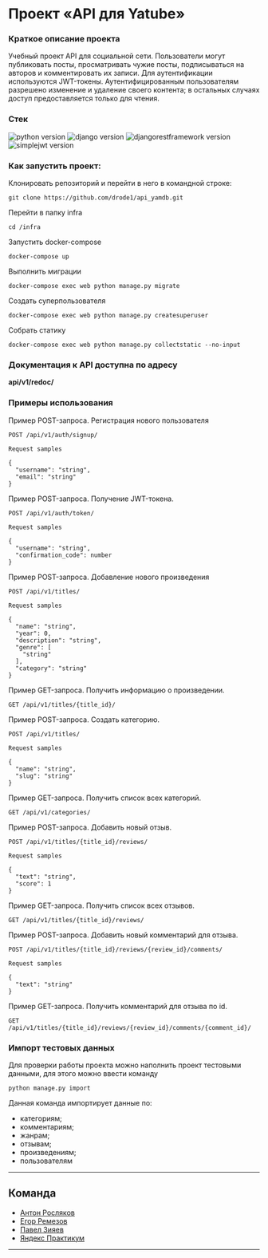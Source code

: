 # Проект «API для Yatube»

### Краткое описание проекта

Учебный проект API для социальной сети. Пользователи могут публиковать посты,
просматривать чужие посты, подписываться на авторов и комментировать их записи.
Для аутентификации используются JWT-токены. Аутентифицированным пользователям
разрешено изменение и удаление своего контента; в остальных случаях доступ
предоставляется только для чтения.

### **Стек**

![python version](https://img.shields.io/badge/Python-3.7-green)
![django version](https://img.shields.io/badge/Django-2.2-green)
![djangorestframework version](https://img.shields.io/badge/DRF-3.12-green)
![simplejwt version](https://img.shields.io/badge/DRFsimplejwt-4.7-green)


### Как запустить проект:

Клонировать репозиторий и перейти в него в командной строке:

```
git clone https://github.com/drode1/api_yamdb.git
```

Перейти в папку infra
```
cd /infra
```

Запустить docker-compose

```
docker-compose up
```

Выполнить миграции

```
docker-compose exec web python manage.py migrate       
```

Создать суперпользователя

```
docker-compose exec web python manage.py createsuperuser   
```    

Собрать статику

``` 
docker-compose exec web python manage.py collectstatic --no-input 
```   


### Документация к API доступна по адресу

**api/v1/redoc/**


### Примеры использования

Пример POST-запроса. Регистрация нового пользователя

```
POST /api/v1/auth/signup/

Request samples

{
  "username": "string",
  "email": "string"
}
```

Пример POST-запроса. Получение JWT-токена.

```
POST /api/v1/auth/token/

Request samples

{
  "username": "string",
  "confirmation_code": number
}
```

Пример POST-запроса. Добавление нового произведения

```
POST /api/v1/titles/

Request samples

{
  "name": "string",
  "year": 0,
  "description": "string",
  "genre": [
    "string"
  ],
  "category": "string"
}
```

Пример GET-запроса. Получить информацию о произведении.
```
GET /api/v1/titles/{title_id}/
```

Пример POST-запроса. Создать категорию.

```
POST /api/v1/titles/

Request samples

{
  "name": "string",
  "slug": "string"
}
```

Пример GET-запроса. Получить список всех категорий.
```
GET /api/v1/categories/
```

Пример POST-запроса. Добавить новый отзыв.

```
POST /api/v1/titles/{title_id}/reviews/

Request samples

{
  "text": "string",
  "score": 1
}
```

Пример GET-запроса. Получить список всех отзывов.
```
GET /api/v1/titles/{title_id}/reviews/
```
Пример POST-запроса. Добавить новый комментарий для отзыва.

```
POST /api/v1/titles/{title_id}/reviews/{review_id}/comments/

Request samples

{
  "text": "string"
}
```
Пример GET-запроса. Получить комментарий для отзыва по id.
```
GET /api/v1/titles/{title_id}/reviews/{review_id}/comments/{comment_id}/
```


### Импорт тестовых данных

Для проверки работы проекта можно наполнить проект тестовыми данными, для этого
можно ввести команду

```
python manage.py import
```

Данная команда импортирует данные по:

- категориям;
- комментариям;
- жанрам;
- отзывам;
- произведениям;
- пользователям

___

## Команда

- [Антон Росляков](https://github.com/Antonros)
- [Егор Ремезов](https://github.com/drode1)
- [Павел Зияев](https://github.com/p0lzi)
- [Яндекс Практикум](https://github.com/yandex-praktikum/)

___ 

